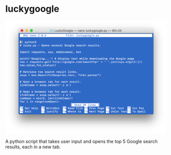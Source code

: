 # luckygoogle

![Settings Window](https://github.com/jovanshernandez/luckygoogle/blob/master/LuckyGoogle/luckygoogle-nano.png?raw=true)

A python script that takes user input and opens the top 5 Google search results, each in a new tab.
